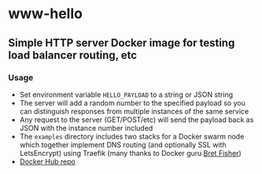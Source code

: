 # www-hello

## Simple HTTP server Docker image for testing load balancer routing, etc

### Usage

- Set environment variable `HELLO_PAYLOAD` to a string or JSON string
- The server will add a random number to the specified payload so you can distinguish responses from multiple instances of the same service
- Any request to the server (GET/POST/etc) will send the payload back as JSON with the instance number included
- The `examples` directory includes two stacks for a Docker swarm node which together implement DNS routing (and optionally SSL with LetsEncrypt) using Traefik (many thanks to Docker guru [Bret Fisher](https://github.com/BretFisher/))
- [Docker Hub repo](https://cloud.docker.com/repository/docker/imj0sh/www-hello)